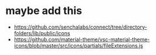 # maybe add this

* https://github.com/senchalabs/connect/tree/directory-folders/lib/public/icons
* https://github.com/material-theme/vsc-material-theme-icons/blob/master/src/icons/partials/fileExtensions.js
